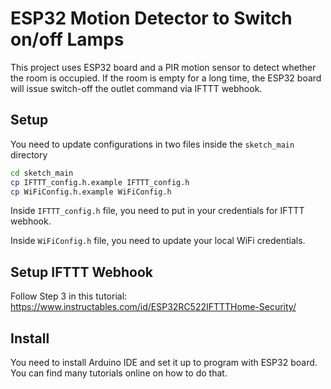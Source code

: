 # ESP32 Motion Detector to Switch on/off Lamps

This project uses ESP32 board and a PIR motion sensor to detect whether the room is occupied. If the room is empty for a long time, the ESP32 board will issue switch-off the outlet command via IFTTT webhook.

## Setup

You need to update configurations in two files inside the `sketch_main` directory

```bash
cd sketch_main
cp IFTTT_config.h.example IFTTT_config.h
cp WiFiConfig.h.example WiFiConfig.h
```

Inside `IFTTT_config.h` file, you need to put in your credentials for IFTTT webhook.

Inside `WiFiConfig.h` file, you need to update your local WiFi credentials.


## Setup IFTTT Webhook

Follow Step 3 in this tutorial: https://www.instructables.com/id/ESP32RC522IFTTTHome-Security/

## Install

You need to install Arduino IDE and set it up to program with ESP32 board. You can find many tutorials online on how to do that.
